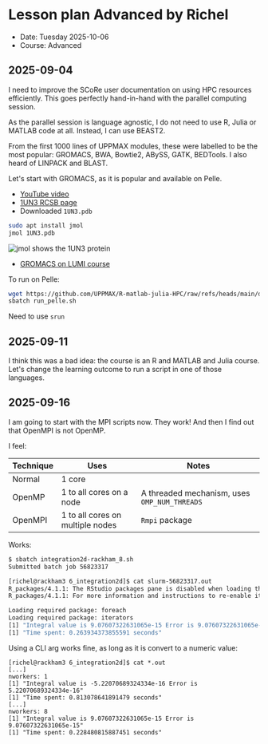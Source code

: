 # Lesson plan Advanced by Richel

- Date: Tuesday 2025-10-06
- Course: Advanced

## 2025-09-04

I need to improve the SCoRe user documentation on using HPC
resources efficiently. This goes perfectly hand-in-hand
with the parallel computing session.

As the parallel session is language agnostic, I do not need to use
R, Julia or MATLAB code at all.
Instead, I can use BEAST2.

From the first 1000 lines of UPPMAX modules, these were labelled
to be the most popular: GROMACS, BWA, Bowtie2, ABySS, GATK, BEDTools.
I also heard of LINPACK and BLAST.

Let's start with GROMACS, as it is popular and available on Pelle.

- [YouTube video](https://www.youtube.com/watch?v=-S1eP-iWE8c)
- [1UN3 RCSB page](https://www.rcsb.org/structure/1UN3)
- Downloaded `1UN3.pdb`

```bash
sudo apt install jmol
jmol 1UN3.pdb
```

![`jmol` shows the `1UN3` protein](4_lumi_course/jmol_works.png)

- [GROMACS on LUMI course](https://zenodo.org/records/10683366)


To run on Pelle:

```bash
wget https://github.com/UPPMAX/R-matlab-julia-HPC/raw/refs/heads/main/docs-mk/lesson_plans/20251010_richel/lumi_course/run_pelle.sh
sbatch run_pelle.sh 
```

Need to use `srun`

## 2025-09-11

I think this was a bad idea: the course is an R and MATLAB and Julia course.
Let's change the learning outcome to run a script in one of those
languages.

## 2025-09-16

I am going to start with the MPI scripts now.
They work!
And then I find out that OpenMPI is not OpenMP.

I feel:

Technique|Uses                            |Notes
---------|--------------------------------|--------------
Normal   |1 core                          |
OpenMP   |1 to all cores on a node        |A threaded mechanism, uses `OMP_NUM_THREADS`
OpenMPI  |1 to all cores on multiple nodes|`Rmpi` package

Works:

```bash
$ sbatch integration2d-rackham_8.sh 
Submitted batch job 56823317

[richel@rackham3 6_integration2d]$ cat slurm-56823317.out
R_packages/4.1.1: The RStudio packages pane is disabled when loading this module, due to performance issues. All packages are still available.
R_packages/4.1.1: For more information and instructions to re-enable it, see 'module help R_packages/4.1.1'

Loading required package: foreach
Loading required package: iterators
[1] "Integral value is 9.07607322631065e-15 Error is 9.07607322631065e-15"
[1] "Time spent: 0.263934373855591 seconds"
```

Using a CLI arg works fine, as long as it is convert to a numeric value:

```
[richel@rackham3 6_integration2d]$ cat *.out
[...]
nworkers: 1
[1] "Integral value is -5.22070689324334e-16 Error is 5.22070689324334e-16"
[1] "Time spent: 0.813078641891479 seconds"
[...]
nworkers: 8
[1] "Integral value is 9.07607322631065e-15 Error is 9.07607322631065e-15"
[1] "Time spent: 0.228480815887451 seconds"
```
